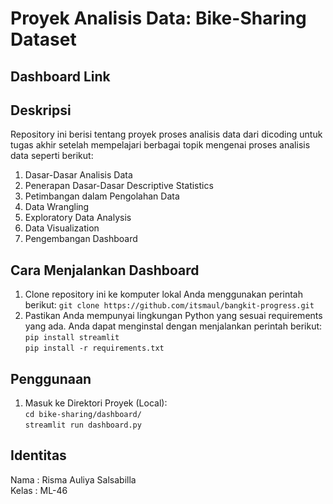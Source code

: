 # Proyek Analisis Data: Bike-Sharing Dataset

## Dashboard Link


## Deskripsi
Repository ini berisi tentang proyek proses analisis data dari dicoding untuk tugas akhir setelah mempelajari berbagai topik mengenai proses analisis data seperti berikut:
1. Dasar-Dasar Analisis Data
2. Penerapan Dasar-Dasar Descriptive Statistics
3. Petimbangan dalam Pengolahan Data
4. Data Wrangling
5. Exploratory Data Analysis
6. Data Visualization
7. Pengembangan Dashboard

## Cara Menjalankan Dashboard
1. Clone repository ini ke komputer lokal Anda menggunakan perintah berikut:
`git clone https://github.com/itsmaul/bangkit-progress.git`
2. Pastikan Anda mempunyai lingkungan Python yang sesuai requirements yang ada. Anda dapat menginstal dengan menjalankan perintah berikut:
    <br>
    `pip install streamlit`
    <br>
    `pip install -r requirements.txt`

## Penggunaan
1. Masuk ke Direktori Proyek (Local):
    <br>
    `cd bike-sharing/dashboard/`
    <br>
    `streamlit run dashboard.py`

## Identitas
Nama : Risma Auliya Salsabilla
<br>
Kelas : ML-46
